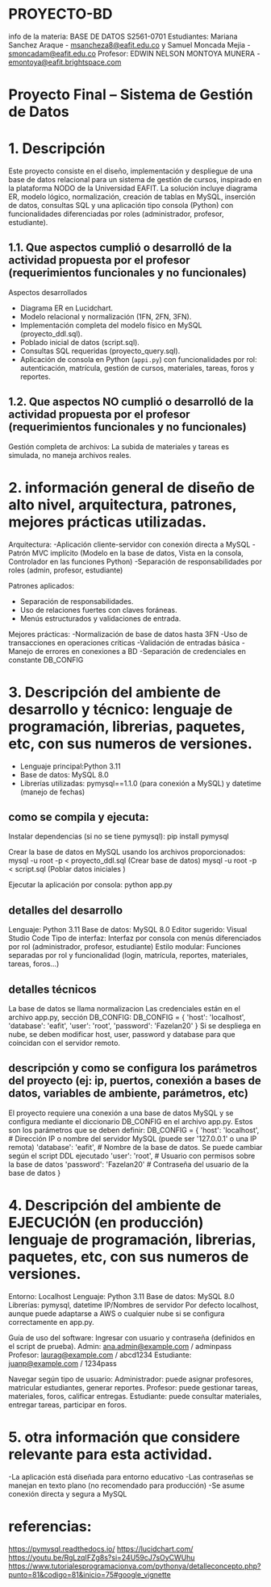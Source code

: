 # PROYECTO-BD
 info de la materia: BASE DE DATOS S2561-0701
 Estudiantes: Mariana Sanchez Araque - msancheza8@eafit.edu.co y Samuel Moncada Mejia  - smoncadam@eafit.edu.co
 Profesor: EDWIN NELSON MONTOYA MUNERA - emontoya@eafit.brightspace.com

# Proyecto Final – Sistema de Gestión de Datos
# 1. Descripción
Este proyecto consiste en el diseño, implementación y despliegue de una base de datos relacional para un sistema de gestión de cursos, inspirado en la plataforma NODO de la Universidad EAFIT. La solución incluye diagrama ER, modelo lógico, normalización, creación de tablas en MySQL, inserción de datos, consultas SQL y una aplicación tipo consola (Python) con funcionalidades diferenciadas por roles (administrador, profesor, estudiante).

## 1.1. Que aspectos cumplió o desarrolló de la actividad propuesta por el profesor (requerimientos funcionales y no funcionales)
Aspectos desarrollados
- Diagrama ER en Lucidchart.
- Modelo relacional y normalización (1FN, 2FN, 3FN).
- Implementación completa del modelo físico en MySQL (proyecto_ddl.sql).
- Poblado inicial de datos (script.sql).
- Consultas SQL requeridas (proyecto_query.sql).
- Aplicación de consola en Python (`appi.py`) con funcionalidades por rol: autenticación, matrícula, gestión de cursos, materiales, tareas, foros y reportes.

## 1.2. Que aspectos NO cumplió o desarrolló de la actividad propuesta por el profesor (requerimientos funcionales y no funcionales)
Gestión completa de archivos: La subida de materiales y tareas es simulada, no maneja archivos reales.


# 2. información general de diseño de alto nivel, arquitectura, patrones, mejores prácticas utilizadas.
Arquitectura:
-Aplicación cliente-servidor con conexión directa a MySQL
-Patrón MVC implícito (Modelo en la base de datos, Vista en la consola, Controlador en las funciones Python)
-Separación de responsabilidades por roles (admin, profesor, estudiante)

Patrones aplicados:
- Separación de responsabilidades.  
- Uso de relaciones fuertes con claves foráneas.  
- Menús estructurados y validaciones de entrada.

Mejores prácticas:
-Normalización de base de datos hasta 3FN
-Uso de transacciones en operaciones críticas
-Validación de entradas básica
-Manejo de errores en conexiones a BD
-Separación de credenciales en constante DB_CONFIG

# 3. Descripción del ambiente de desarrollo y técnico: lenguaje de programación, librerias, paquetes, etc, con sus numeros de versiones.
- Lenguaje principal:Python 3.11  
- Base de datos: MySQL 8.0  
- Librerías utilizadas: pymysql==1.1.0 (para conexión a MySQL) y datetime (manejo de fechas)

## como se compila y ejecuta:
Instalar dependencias (si no se tiene pymysql):
pip install pymysql

Crear la base de datos en MySQL usando los archivos proporcionados:
mysql -u root -p < proyecto_ddl.sql  (Crear base de datos)
mysql -u root -p < script.sql      (Poblar datos iniciales )

Ejecutar la aplicación por consola:
python app.py  

## detalles del desarrollo
Lenguaje: Python 3.11
Base de datos: MySQL 8.0
Editor sugerido: Visual Studio Code
Tipo de interfaz: Interfaz por consola con menús diferenciados por rol (administrador, profesor, estudiante)
Estilo modular: Funciones separadas por rol y funcionalidad (login, matrícula, reportes, materiales, tareas, foros...)

## detalles técnicos
La base de datos se llama normalizacion
Las credenciales están en el archivo app.py, sección DB_CONFIG:
DB_CONFIG = {
    'host': 'localhost',
    'database': 'eafit',
    'user': 'root',
    'password': 'Fazelan20'
}
Si se despliega en nube, se deben modificar host, user, password y database para que coincidan con el servidor remoto.

## descripción y como se configura los parámetros del proyecto (ej: ip, puertos, conexión a bases de datos, variables de ambiente, parámetros, etc)
El proyecto requiere una conexión a una base de datos MySQL y se configura mediante el diccionario DB_CONFIG en el archivo app.py. Estos son los parámetros que se deben definir:
DB_CONFIG = {
    'host': 'localhost',        # Dirección IP o nombre del servidor MySQL (puede ser '127.0.0.1' o una IP remota)
    'database': 'eafit',        # Nombre de la base de datos. Se puede cambiar según el script DDL ejecutado 
    'user': 'root',             # Usuario con permisos sobre la base de datos
    'password': 'Fazelan20'     # Contraseña del usuario de la base de datos
}

# 4. Descripción del ambiente de EJECUCIÓN (en producción) lenguaje de programación, librerias, paquetes, etc, con sus numeros de versiones.
Entorno: Localhost
Lenguaje: Python 3.11
Base de datos: MySQL 8.0
Librerías: pymysql, datetime
IP/Nombres de servidor
Por defecto localhost, aunque puede adaptarse a AWS o cualquier nube si se configura correctamente en app.py.

Guía de uso del software:
Ingresar con usuario y contraseña (definidos en el script de prueba).
Admin: ana.admin@example.com / adminpass
Profesor: laurag@example.com / abcd1234
Estudiante: juanp@example.com / 1234pass

Navegar según tipo de usuario:
Administrador: puede asignar profesores, matricular estudiantes, generar reportes.
Profesor: puede gestionar tareas, materiales, foros, calificar entregas.
Estudiante: puede consultar materiales, entregar tareas, participar en foros.


# 5. otra información que considere relevante para esta actividad.
-La aplicación está diseñada para entorno educativo
-Las contraseñas se manejan en texto plano (no recomendado para producción)
-Se asume conexión directa y segura a MySQL

# referencias:
https://pymysql.readthedocs.io/ 
https://lucidchart.com/
https://youtu.be/RgLzqIFZg8s?si=24U59cJ7sOyCWUhu 
https://www.tutorialesprogramacionya.com/pythonya/detalleconcepto.php?punto=81&codigo=81&inicio=75#google_vignette
